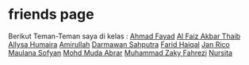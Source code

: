 <h1 id="friends-page">friends page</h1>

<p>Berikut Teman-Teman saya di kelas :
<a href="https://ahmadfayyadh.github.io/">Ahmad Fayad</a>
<a href="https://alfaizakbar.github.io/">Al Faiz Akbar Thaib</a>
<a href="https://allysahumaira.github.io/">Allysa Humaira</a>
<a href="https://amirullah310.github.io/">Amirullah</a>
<a href="https://darmawansahputra1.github.io/">Darmawan Sahputra</a>
<a href="https://fareds.github.io/">Farid Haiqal</a>
<a href="https://janricomaulanas.github.io/">Jan Rico Maulana Sofyan</a>
<a href="https://mudaabrar.github.io/">Mohd Muda Abrar</a>
<a href="https://m-zakifahrezi.github.io/">Muhammad Zaky Fahrezi</a>
<a href="https://nursitaaa.github.io/">Nursita</a></p>